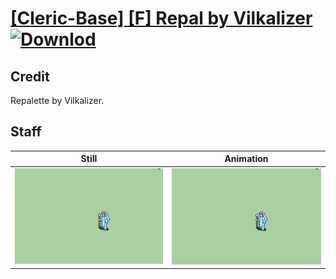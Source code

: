 # [\[Cleric-Base\] \[F\] Repal by Vilkalizer](./) [![Downlod](https://img.shields.io/badge/Download--red?style=social&logo=github)](https://minhaskamal.github.io/DownGit/#/home?url=https://github.com/Klokinator/FE-Repo/tree/main/Battle%20Animations%2FMagi%20-%20Holy-Type%2F%5BCleric-Base%5D%20%5BF%5D%20Repal%20by%20Vilkalizer%2F7.%20Staff)

## Credit

Repalette by Vilkalizer.

## Staff

| Still | Animation |
| :---: | :-------: |
| ![Staff still](./Staff_000.png) | ![Staff animation](./Staff.gif) |
